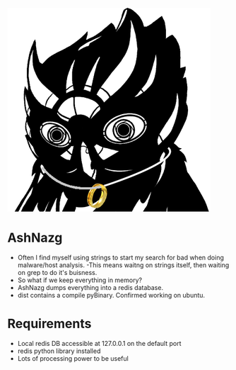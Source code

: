 ![Owl](owl-head-ash.png)

# AshNazg

- Often I find myself using strings to start my search for bad when doing malware/host analysis.
-This means waitng on strings itself, then waiting on grep to do it's buisness.
- So what if we keep everything in memory?
- AshNazg dumps everything into a redis database.
- dist contains a compile pyBinary. Confirmed working on ubuntu.
# Requirements
- Local redis DB accessible at 127.0.0.1 on the default port
- redis python library installed
- Lots of processing power to be useful
